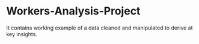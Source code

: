 # Workers-Analysis-Project
It contains working example of a data cleaned and manipulated to derive at key insights.

